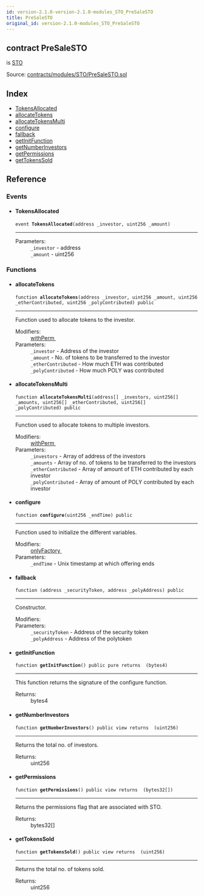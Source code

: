 ```yaml
---
id: version-2.1.0-version-2.1.0-modules_STO_PreSaleSTO
title: PreSaleSTO
original_id: version-2.1.0-modules_STO_PreSaleSTO
---
```


<div class="contract-doc"><div class="contract"><h2 class="contract-header"><span class="contract-kind">contract</span> PreSaleSTO</h2><p class="base-contracts"><span>is</span> <a href="modules_STO_STO.html">STO</a></p><div class="source">Source: <a href="https://github.com/PolymathNetwork/polymath-core/blob/v2.1.0/contracts/modules/STO/PreSaleSTO.sol" target="_blank">contracts/modules/STO/PreSaleSTO.sol</a></div></div><div class="index"><h2>Index</h2><ul><li><a href="modules_STO_PreSaleSTO.html#TokensAllocated">TokensAllocated</a></li><li><a href="modules_STO_PreSaleSTO.html#allocateTokens">allocateTokens</a></li><li><a href="modules_STO_PreSaleSTO.html#allocateTokensMulti">allocateTokensMulti</a></li><li><a href="modules_STO_PreSaleSTO.html#configure">configure</a></li><li><a href="modules_STO_PreSaleSTO.html#">fallback</a></li><li><a href="modules_STO_PreSaleSTO.html#getInitFunction">getInitFunction</a></li><li><a href="modules_STO_PreSaleSTO.html#getNumberInvestors">getNumberInvestors</a></li><li><a href="modules_STO_PreSaleSTO.html#getPermissions">getPermissions</a></li><li><a href="modules_STO_PreSaleSTO.html#getTokensSold">getTokensSold</a></li></ul></div><div class="reference"><h2>Reference</h2><div class="events"><h3>Events</h3><ul><li><div class="item event"><span id="TokensAllocated" class="anchor-marker"></span><h4 class="name">TokensAllocated</h4><div class="body"><code class="signature">event <strong>TokensAllocated</strong><span>(address _investor, uint256 _amount) </span></code><hr/><dl><dt><span class="label-parameters">Parameters:</span></dt><dd><div><code>_investor</code> - address</div><div><code>_amount</code> - uint256</div></dd></dl></div></div></li></ul></div><div class="functions"><h3>Functions</h3><ul><li><div class="item function"><span id="allocateTokens" class="anchor-marker"></span><h4 class="name">allocateTokens</h4><div class="body"><code class="signature">function <strong>allocateTokens</strong><span>(address _investor, uint256 _amount, uint256 _etherContributed, uint256 _polyContributed) </span><span>public </span></code><hr/><div class="description"><p>Function used to allocate tokens to the investor.</p></div><dl><dt><span class="label-modifiers">Modifiers:</span></dt><dd><a href="modules_Module.html#withPerm">withPerm </a></dd><dt><span class="label-parameters">Parameters:</span></dt><dd><div><code>_investor</code> - Address of the investor</div><div><code>_amount</code> - No. of tokens to be transferred to the investor</div><div><code>_etherContributed</code> - How much ETH was contributed</div><div><code>_polyContributed</code> - How much POLY was contributed</div></dd></dl></div></div></li><li><div class="item function"><span id="allocateTokensMulti" class="anchor-marker"></span><h4 class="name">allocateTokensMulti</h4><div class="body"><code class="signature">function <strong>allocateTokensMulti</strong><span>(address[] _investors, uint256[] _amounts, uint256[] _etherContributed, uint256[] _polyContributed) </span><span>public </span></code><hr/><div class="description"><p>Function used to allocate tokens to multiple investors.</p></div><dl><dt><span class="label-modifiers">Modifiers:</span></dt><dd><a href="modules_Module.html#withPerm">withPerm </a></dd><dt><span class="label-parameters">Parameters:</span></dt><dd><div><code>_investors</code> - Array of address of the investors</div><div><code>_amounts</code> - Array of no. of tokens to be transferred to the investors</div><div><code>_etherContributed</code> - Array of amount of ETH contributed by each investor</div><div><code>_polyContributed</code> - Array of amount of POLY contributed by each investor</div></dd></dl></div></div></li><li><div class="item function"><span id="configure" class="anchor-marker"></span><h4 class="name">configure</h4><div class="body"><code class="signature">function <strong>configure</strong><span>(uint256 _endTime) </span><span>public </span></code><hr/><div class="description"><p>Function used to initialize the different variables.</p></div><dl><dt><span class="label-modifiers">Modifiers:</span></dt><dd><a href="modules_Module.html#onlyFactory">onlyFactory </a></dd><dt><span class="label-parameters">Parameters:</span></dt><dd><div><code>_endTime</code> - Unix timestamp at which offering ends</div></dd></dl></div></div></li><li><div class="item function"><span id="fallback" class="anchor-marker"></span><h4 class="name">fallback</h4><div class="body"><code class="signature">function <strong></strong><span>(address _securityToken, address _polyAddress) </span><span>public </span></code><hr/><div class="description"><p>Constructor.</p></div><dl><dt><span class="label-modifiers">Modifiers:</span></dt><dd></dd><dt><span class="label-parameters">Parameters:</span></dt><dd><div><code>_securityToken</code> - Address of the security token</div><div><code>_polyAddress</code> - Address of the polytoken</div></dd></dl></div></div></li><li><div class="item function"><span id="getInitFunction" class="anchor-marker"></span><h4 class="name">getInitFunction</h4><div class="body"><code class="signature">function <strong>getInitFunction</strong><span>() </span><span>public </span><span>pure </span><span>returns  (bytes4) </span></code><hr/><div class="description"><p>This function returns the signature of the configure function.</p></div><dl><dt><span class="label-return">Returns:</span></dt><dd>bytes4</dd></dl></div></div></li><li><div class="item function"><span id="getNumberInvestors" class="anchor-marker"></span><h4 class="name">getNumberInvestors</h4><div class="body"><code class="signature">function <strong>getNumberInvestors</strong><span>() </span><span>public </span><span>view </span><span>returns  (uint256) </span></code><hr/><div class="description"><p>Returns the total no. of investors.</p></div><dl><dt><span class="label-return">Returns:</span></dt><dd>uint256</dd></dl></div></div></li><li><div class="item function"><span id="getPermissions" class="anchor-marker"></span><h4 class="name">getPermissions</h4><div class="body"><code class="signature">function <strong>getPermissions</strong><span>() </span><span>public </span><span>view </span><span>returns  (bytes32[]) </span></code><hr/><div class="description"><p>Returns the permissions flag that are associated with STO.</p></div><dl><dt><span class="label-return">Returns:</span></dt><dd>bytes32[]</dd></dl></div></div></li><li><div class="item function"><span id="getTokensSold" class="anchor-marker"></span><h4 class="name">getTokensSold</h4><div class="body"><code class="signature">function <strong>getTokensSold</strong><span>() </span><span>public </span><span>view </span><span>returns  (uint256) </span></code><hr/><div class="description"><p>Returns the total no. of tokens sold.</p></div><dl><dt><span class="label-return">Returns:</span></dt><dd>uint256</dd></dl></div></div></li></ul></div></div></div>
